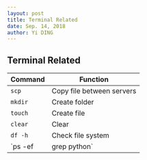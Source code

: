 ```yaml
---
layout: post
title: Terminal Related
date: Sep. 14, 2018
author: Yi DING
---
```






## Terminal Related



| Command               | Function                             |
| --------------------- | ------------------------------------ |
| `scp`                 | Copy file between servers            |
| `mkdir`               | Create folder                        |
| `touch`               | Create file                          |
| `clear`               | Clear                                |
| `df -h`               | Check file system                    |
| `ps -ef |grep python` | Check thread done by `nohup` command |



 

